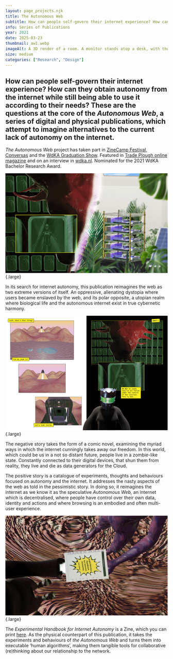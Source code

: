 ```yaml
---
layout: page_projects.njk
title: The Autonomous Web
subtitle: How can people self-govern their internet experience? How can they obtain autonomy from the internet while still being able to use it according to their needs?
info: Series of Publications
year: 2021
date: 2025-03-23
thumbnail: aw1.webp
imageAlt: A 3D render of a room. A monitor stands atop a desk, with the message "thanks for watching". 
size: medium
categories: ["Research", "Design"]
---
```


## How can people self-govern their internet experience? How can they obtain autonomy from the internet while still being able to use it according to their needs? These are the questions at the core of the _Autonomous Web_, a series of digital and physical publications, which attempt to imagine alternatives to the current lack of autonomy on the internet.

_The Autonomous Web_ project has taken part in [ZineCamp Festival](https://zinecamp2021.hotglue.me/?workshops), [Conversas](https://conversas.net) and the [WdKA Graduation Show](https://graduation.catalogue.wdka.nl/2021-rodrigo-cardoso/projects/autonomous-web/). Featured in [Trade Plough online magazine](https://www.tradeplough.com/episode-9.html) and on an interview in [wdka.nl](https://www.wdka.nl/alumni/the-autonomous-web). Nominated for the 2021 WdKA Bachelor Research Award.

![Diptych. On the left side, one can see a 3D render of series of frozen alien-like beings; On the right, a render of a stack of circuitboards surrounded by plants and a solar panel.](assets/diptych.jpg " "){.large}

In its search for internet autonomy, this publication reimagines the web as two extreme versions of itself. An oppressive, alienating dystopia where users became enslaved by the web, and its polar opposite, a utopian realm where biological life and the autonomous internet exist in true cybernetic harmony.

![Spread from AW graphic novel. Two alien beings explore an earth whose population's minds have been taken over by the internet.](assets/brainwashed.jpg "Spread from AW graphic novel. Two alien beings explore an earth whose population's minds have been taken over by the internet."){.large}

The negative story takes the form of a comic novel, examining the myriad ways in which the internet cunningly takes away our freedom. In this world, which could be us in a not so distant future, people live in a zombie-like state. Constantly connected to their digital devices, that shun them from reality, they live and die as data generators for the Cloud.

The positive story is a catalogue of experiments, thoughts and behaviours focused on autonomy and the internet. It addresses the nasty aspects of the web as told in the pessimistic story. In doing so, it reimagines the internet as we know it as the speculative _Autonomous Web,_ an internet which is decentralised, where people have control over their own data, identity and actions and where browsing is an embodied and often multi-user experience.

![Still from AW comic novel. Zine being handed out](assets/handout.jpg " "){.large}

The _Experimental Handbook for Internet Autonomy_ is a Zine, which you can print [here](https://rodri-go.net/theautonomousweb/experimental_handbook_for_internet_autonomy.pdf). As the physical counterpart of this publication, it takes the experiments and behaviours of _the Autonomous Web_ and turns them into executable ‘human algorithms’, making them tangible tools for collaborative (re)thinking about our relationship to the network.


